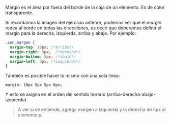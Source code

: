 Margin es el área por fuera del borde de la caja de un elemento. Es de color transparente.

Si recordamos la imagen del ejercicio anterior, podemos ver que el _margin_ rodea al borde en todas las direcciones, es decir que deberemos definir el margin para la derecha, izquierda, arriba y abajo.
Por ejemplo:

```css
.con_margen {
  margin-top: 10px; /*arriba*/
  margin-right: 5px;  /*derecha*/
  margin-bottom: 5px; /*abajo*/
  margin-left: 0px; /*izquierda*/
}
``` 
También es posible hacer lo mismo con una sola línea:

`margin: 10px 5px 5px 0px;`

Y esto se asigna en el orden del sentido horario (arriba-derecha-abajo-izquierda).

> A ver si se entiende, agrega margen a izquierda y la derecha de 5px al elemento `p`.